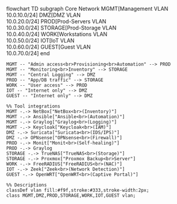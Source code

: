 flowchart TD
    subgraph Core Network
        MGMT[Management VLAN<br>10.0.10.0/24]
        DMZ[DMZ VLAN<br>10.0.20.0/24]
        PROD[Prod-Servers VLAN<br>10.0.30.0/24]
        STORAGE[Prod-Storage VLAN<br>10.0.40.0/24]
        WORK[Workstations VLAN<br>10.0.50.0/24]
        IOT[IoT VLAN<br>10.0.60.0/24]
        GUEST[Guest VLAN<br>10.0.70.0/24]
    end

    MGMT -- "Admin access<br>Provisioning<br>Automation" --> PROD
    MGMT -- "Monitoring<br>Inventory" --> STORAGE
    MGMT -- "Central Logging" --> DMZ
    PROD -- "App/DB traffic" --> STORAGE
    WORK -- "User access" --> PROD
    IOT -- "Internet only" --> DMZ
    GUEST -- "Internet only" --> DMZ

    %% Tool integrations
    MGMT -.-> NetBox["NetBox<br>(Inventory)"]
    MGMT -.-> Ansible["Ansible<br>(Automation)"]
    MGMT -.-> Graylog["Graylog<br>(Logging)"]
    MGMT -.-> Keycloak["Keycloak<br>(IAM)"]
    DMZ -.-> Suricata["Suricata<br>(IDS/IPS)"]
    DMZ -.-> OPNsense["OPNsense<br>(Firewall)"]
    PROD -.-> Monit["Monit<br>(Self-healing)"]
    PROD -.-> Graylog
    STORAGE -.-> TrueNAS["TrueNAS<br>(Storage)"]
    STORAGE -.-> Proxmox["Proxmox Backup<br>Server"]
    WORK -.-> FreeRADIUS["FreeRADIUS<br>(NAC)"]
    IOT -.-> Zeek["Zeek<br>(Network Detection)"]
    GUEST -.-> OpenWRT["OpenWRT<br>(Captive Portal)"]

    %% Descriptions
    classDef vlan fill:#f9f,stroke:#333,stroke-width:2px;
    class MGMT,DMZ,PROD,STORAGE,WORK,IOT,GUEST vlan;